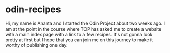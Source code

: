 # odin-recipes
Hi, my name is Ananta and I started the Odin Project about two weeks ago.
I am at the point in the course where TOP has asked me to create a website with a main index page with a link to a few recipes. 
It's not gonna look pretty at first but I hope that you can join me on this journey to make it worthy of publishing one day.
